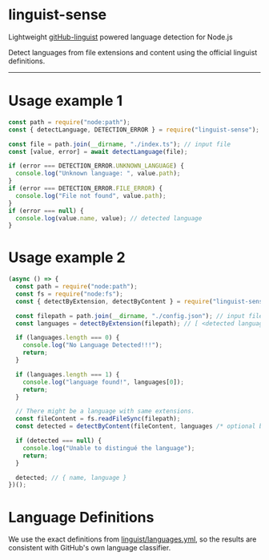 # linguist-sense

Lightweight [gitHub-linguist](https://github.com/github-linguist/linguist) powered language detection for Node.js

Detect languages from file extensions and content using the official linguist definitions.

---

# Usage example 1
```js
const path = require("node:path");
const { detectLanguage, DETECTION_ERROR } = require("linguist-sense");

const file = path.join(__dirname, "./index.ts"); // input file
const [value, error] = await detectLanguage(file);

if (error === DETECTION_ERROR.UNKNOWN_LANGUAGE) {
  console.log("Unknown language: ", value.path);
}
if (error === DETECTION_ERROR.FILE_ERROR) {
  console.log("File not found", value.path);
}
if (error === null) {
  console.log(value.name, value); // detected language
}
```

# Usage example 2
```js
(async () => {
  const path = require("node:path");
  const fs = require("node:fs");
  const { detectByExtension, detectByContent } = require("linguist-sense");

  const filepath = path.join(__dirname, "./config.json"); // input file
  const languages = detectByExtension(filepath); // [ <detected languages> ]

  if (languages.length === 0) {
    console.log("No Language Detected!!!");
    return;
  }

  if (languages.length === 1) {
    console.log("language found!", languages[0]);
    return;
  }

  // There might be a language with same extensions.
  const fileContent = fs.readFileSync(filepath);
  const detected = detectByContent(fileContent, languages /* optional but preferred */);

  if (detected === null) {
    console.log("Unable to distingué the language");
    return;
  }

  detected; // { name, language }
})();

```

# Language Definitions
We use the exact definitions from [linguist/languages.yml](https://github.com/github-linguist/linguist/blob/main/lib/linguist/languages.yml), so the results are consistent with GitHub's own language classifier.